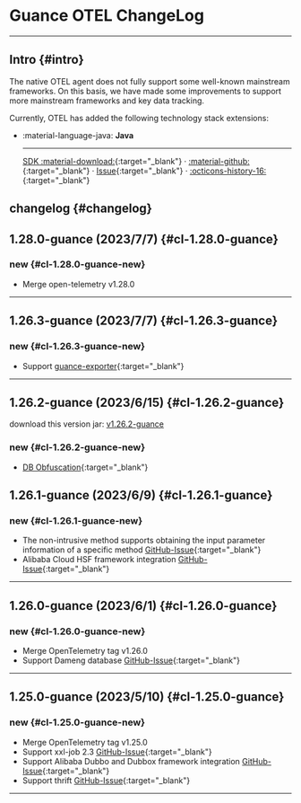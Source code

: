 # Guance OTEL ChangeLog

---

## Intro {#intro}

The native OTEL agent does not fully support some well-known mainstream frameworks. On this basis, we have made some improvements to support more mainstream frameworks and key data tracking.

Currently, OTEL has added the following technology stack extensions:

<!-- markdownlint-disable MD046 MD030 -->
<div class="grid cards" markdown>

-   :material-language-java: __Java__

    ---

    [SDK :material-download:](https://static.guance.com/dd-image/opentelemetry-javaagent.jar){:target="_blank"} ·
    [:material-github:](https://github.com/GuanceCloud/opentelemetry-java-instrumentation){:target="_blank"} ·
    [Issue](https://github.com/GuanceCloud/opentelemetry-java-instrumentation/issues/new){:target="_blank"} ·
    [:octicons-history-16:](https://github.com/GuanceCloud/opentelemetry-java-instrumentation/releases){:target="_blank"}

</div>
<!-- markdownlint-enable -->

## changelog {#changelog}

## 1.28.0-guance (2023/7/7) {#cl-1.28.0-guance}

### new {#cl-1.28.0-guance-new}

- Merge open-telemetry v1.28.0

---

## 1.26.3-guance (2023/7/7) {#cl-1.26.3-guance}

### new {#cl-1.26.3-guance-new}

- Support [guance-exporter](https://github.com/GuanceCloud/opentelemetry-java-instrumentation/issues/17){:target="_blank"}

---

## 1.26.2-guance (2023/6/15) {#cl-1.26.2-guance}
download this version jar: [v1.26.2-guance](https://static.guance.com/dd-image/opentelemetry-javaagent-1.26.2-guance.jar)

### new {#cl-1.26.2-guance-new}

- [DB Obfuscation](https://github.com/GuanceCloud/opentelemetry-java-instrumentation/issues/15){:target="_blank"}

## 1.26.1-guance (2023/6/9) {#cl-1.26.1-guance}

### new {#cl-1.26.1-guance-new}

- The non-intrusive method supports obtaining the input parameter information of a specific method [GitHub-Issue](https://github.com/GuanceCloud/opentelemetry-java-instrumentation/issues/12){:target="_blank"}
- Alibaba Cloud HSF framework integration [GitHub-Issue](https://github.com/GuanceCloud/opentelemetry-java-instrumentation/issues/12){:target="_blank"}

---

## 1.26.0-guance (2023/6/1) {#cl-1.26.0-guance}

### new {#cl-1.26.0-guance-new}

- Merge OpenTelemetry tag v1.26.0
- Support Dameng database [GitHub-Issue](https://github.com/GuanceCloud/opentelemetry-java-instrumentation/issues/5){:target="_blank"}

---

## 1.25.0-guance (2023/5/10) {#cl-1.25.0-guance}

### new {#cl-1.25.0-guance-new}

- Merge OpenTelemetry tag v1.25.0
- Support xxl-job 2.3 [GitHub-Issue](https://github.com/GuanceCloud/opentelemetry-java-instrumentation/issues/1){:target="_blank"}
- Support Alibaba Dubbo and Dubbox framework integration [GitHub-Issue](https://github.com/GuanceCloud/opentelemetry-java-instrumentation/issues/2){:target="_blank"}
- Support thrift [GitHub-Issue](https://github.com/GuanceCloud/opentelemetry-java-instrumentation/issues/3){:target="_blank"}

---
